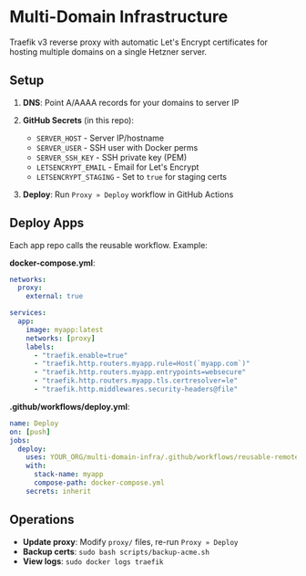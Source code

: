 # Multi-Domain Infrastructure

Traefik v3 reverse proxy with automatic Let's Encrypt certificates for hosting multiple domains on a single Hetzner server.

## Setup

1. **DNS**: Point A/AAAA records for your domains to server IP
2. **GitHub Secrets** (in this repo):

   - `SERVER_HOST` - Server IP/hostname
   - `SERVER_USER` - SSH user with Docker perms
   - `SERVER_SSH_KEY` - SSH private key (PEM)
   - `LETSENCRYPT_EMAIL` - Email for Let's Encrypt
   - `LETSENCRYPT_STAGING` - Set to `true` for staging certs

3. **Deploy**: Run `Proxy » Deploy` workflow in GitHub Actions

## Deploy Apps

Each app repo calls the reusable workflow. Example:

**docker-compose.yml**:

```yaml
networks:
  proxy:
    external: true

services:
  app:
    image: myapp:latest
    networks: [proxy]
    labels:
      - "traefik.enable=true"
      - "traefik.http.routers.myapp.rule=Host(`myapp.com`)"
      - "traefik.http.routers.myapp.entrypoints=websecure"
      - "traefik.http.routers.myapp.tls.certresolver=le"
      - "traefik.http.middlewares.security-headers@file"
```

**.github/workflows/deploy.yml**:

```yaml
name: Deploy
on: [push]
jobs:
  deploy:
    uses: YOUR_ORG/multi-domain-infra/.github/workflows/reusable-remote-deploy.yml@main
    with:
      stack-name: myapp
      compose-path: docker-compose.yml
    secrets: inherit
```

## Operations

- **Update proxy**: Modify `proxy/` files, re-run `Proxy » Deploy`
- **Backup certs**: `sudo bash scripts/backup-acme.sh`
- **View logs**: `sudo docker logs traefik`
